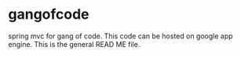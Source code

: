 # gangofcode
spring mvc for gang of code. This code can be hosted on google app engine.
This is the general READ ME file.

